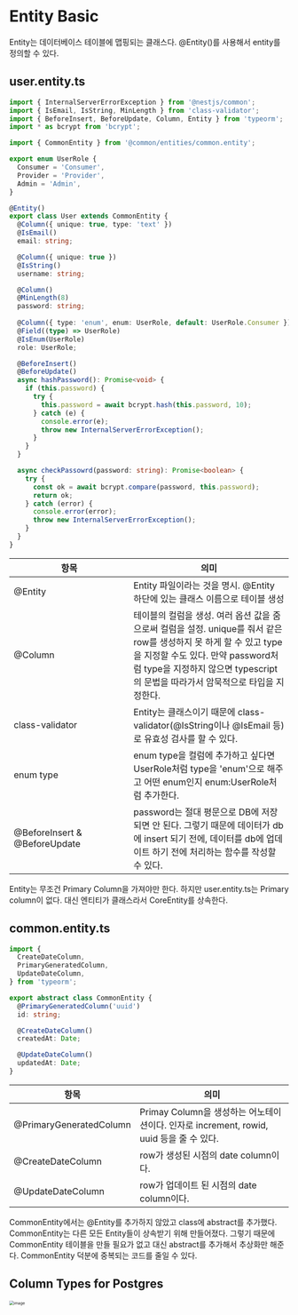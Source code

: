 # Entity Basic



Entity는 데이터베이스 테이블에 맵핑되는 클래스다. @Entity()를 사용해서 entity를 정의할 수 있다. 



## user.entity.ts

```typescript
import { InternalServerErrorException } from '@nestjs/common';
import { IsEmail, IsString, MinLength } from 'class-validator';
import { BeforeInsert, BeforeUpdate, Column, Entity } from 'typeorm';
import * as bcrypt from 'bcrypt';

import { CommonEntity } from '@common/entities/common.entity';

export enum UserRole {
  Consumer = 'Consumer',
  Provider = 'Provider',
  Admin = 'Admin',
}

@Entity()
export class User extends CommonEntity {
  @Column({ unique: true, type: 'text' })
  @IsEmail()
  email: string;

  @Column({ unique: true })
  @IsString()
  username: string;

  @Column()
  @MinLength(8)
  password: string;
  
  @Column({ type: 'enum', enum: UserRole, default: UserRole.Consumer })
  @Field((type) => UserRole)
  @IsEnum(UserRole)
  role: UserRole;

  @BeforeInsert()
  @BeforeUpdate()
  async hashPassword(): Promise<void> {
    if (this.password) {
      try {
        this.password = await bcrypt.hash(this.password, 10);
      } catch (e) {
        console.error(e);
        throw new InternalServerErrorException();
      }
    }
  }

  async checkPassowrd(password: string): Promise<boolean> {
    try {
      const ok = await bcrypt.compare(password, this.password);
      return ok;
    } catch (error) {
      console.error(error);
      throw new InternalServerErrorException();
    }
  }
}
```

<table>
    <thead>
        <th>항목</th>
        <th>의미</th>
    </thead>
    <tbody>
        <tr>
            <td style="width:200px;">@Entity</td>
            <td>Entity 파일이라는 것을 명시. @Entity 하단에 있는 클래스 이름으로 테이블 생성</td>
        </tr>
        <tr>
            <td>@Column</td>
            <td>테이블의 컬럼을 생성. 여러 옵션 값을 줌으로써 컬럼을 설정. unique를 줘서 같은 row를 생성하지 못 하게 할 수 있고 type을 지정할 수도 있다. 만약 password처럼 type을 지정하지 않으면 typescript의 문법을 따라가서 암묵적으로 타입을 지정한다.</td>
        </tr>
        <tr>
            <td>class-validator</td>
            <td>
                Entity는 클래스이기 때문에 class-validator(@IsString이나 @IsEmail 등)로 유효성 검사를 할 수 있다.
            </td>
        </tr>
        <tr>
            <td>enum type</td>
            <td>enum type을 컬럼에 추가하고 싶다면 UserRole처럼 type을 'enum'으로 해주고 어떤 enum인지 enum:UserRole처럼 추가한다.</td>
        </tr>
        <tr>
            <td>@BeforeInsert & @BeforeUpdate</td>
            <td>password는 절대 평문으로 DB에 저장되면 안 된다. 그렇기 때문에 데이터가 db에 insert 되기 전에, 데이터를 db에 업데이트 하기 전에 처리하는 함수를 작성할 수 있다.</td>
        </tr>
    </tbody>
</table>

Entity는 무조건 Primary Column을 가져야만 한다. 하지만 user.entity.ts는 Primary column이 없다. 대신 엔티티가 클래스라서 CoreEntity를 상속한다.



## common.entity.ts

```typescript
import {
  CreateDateColumn,
  PrimaryGeneratedColumn,
  UpdateDateColumn,
} from 'typeorm';

export abstract class CommonEntity {
  @PrimaryGeneratedColumn('uuid')
  id: string;

  @CreateDateColumn()
  createdAt: Date;

  @UpdateDateColumn()
  updatedAt: Date;
}

```

<table>
    <thead>
        <th>항목</th>
        <th>의미</th>
    </thead>
    <tbody>
        <tr>
            <td style="width:200px;">@PrimaryGeneratedColumn</td>
            <td>Primay Column을 생성하는 어노테이션이다. 인자로 increment, rowid, uuid 등을 줄 수 있다.</td>
        </tr>
        <tr>
            <td>@CreateDateColumn</td>
            <td>row가 생성된 시점의 date column이다.</td>
        </tr>
        <tr>
            <td>@UpdateDateColumn</td>
            <td>
                row가 업데이트 된 시점의 date column이다.
            </td>
        </tr>
    </tbody>
</table>
  CommonEntity에서는 @Entity를 추가하지 않았고 class에 abstract를 추가했다. CommonEntity는 다른 모든 Entity들이 상속받기 위해 만들어졌다. 그렇기 때문에 CommonEntity 테이블을 만들 필요가 없고 대신 abstract를 추가해서 추상화만 해준다. CommonEntity 덕분에 중복되는 코드를 줄일 수 있다.

## Column Types for Postgres

<img src="https://user-images.githubusercontent.com/33750210/141401659-68af2755-5c8c-452e-88ce-83260c244ef8.png" alt="image" style="zoom:50%;" />